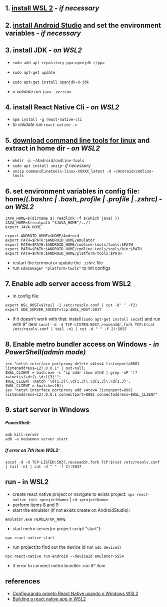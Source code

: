 ## 1. [install WSL 2](https://docs.microsoft.com/pt-br/windows/wsl/install-win10) - *if necessary*


## 2. [install Android Studio](https://developer.android.com/studio) and set the environment variables - *if necessary*


## 3. install JDK - *on WSL2*
- `sudo add-apt-repository ppa:openjdk-r/ppa`
- `sudo apt-get update`
- `sudo apt-get install openjdk-8-jdk`

- *o validate run `java -version`*


## 4. install React Native Cli - *on WSL2*
- `npm install -g react-native-cli`
- *to validate run `react-native -v`*

## 5. [download command line tools for linux](https://developer.android.com/studio) and extract in home dir - *on WSL2*
- `mkdir -p ~/Android/cmdline-tools`
- `sudo apt install unzip`- *if necessary*
- `unzip commandlinetools-linux-XXXXX_latest -d ~/Android/cmdline-tools`

## 6. set environment variables in config file: home/*(.bashrc | .bash_profile | .profile | .zshrc)* - *on WSL2*
```
JAVA_HOME=$(dirname $( readlink -f $(which java) ))
JAVA_HOME=$(realpath "$JAVA_HOME"/../)
export JAVA_HOME

export ANDROID_HOME=$HOME/Android
export PATH=$PATH:$ANDROID_HOME/emulator
export PATH=$PATH:$ANDROID_HOME/cmdline-tools/tools:$PATH
export PATH=$PATH:$ANDROID_HOME/cmdline-tools/tools/bin:$PATH
export PATH=$PATH:$ANDROID_HOME/platform-tools:$PATH
```
- restart the terminal or update the `.zshrc` file
- run `sdkmanager "platform-tools"` to init configs

## 7. Enable adb server access from WSL2
- in config file:
```
export WSL_HOST=$(tail -1 /etc/resolv.conf | cut -d' ' -f2)
export ADB_SERVER_SOCKET=tcp:$WSL_HOST:5037
```
- if it doesn't work with that:
install (`sudo apt-get install socat`)
and run with 9° item `socat -d -d TCP-LISTEN:5037,reuseaddr,fork TCP:$(cat /etc/resolv.conf | tail -n1 | cut -d " " -f 2):5037`

## 8. Enable metro bundler access on Windows - *in PowerShell(admin mode)*
```
iex "netsh interface portproxy delete v4tov4 listenport=8081 listenaddress=127.0.0.1" | out-null;
$WSL_CLIENT = bash.exe -c "ip addr show eth0 | grep -oP '(?<=inet\s)\d+(\.\d+){3}'";
$WSL_CLIENT -match '\d{1,3}\.\d{1,3}\.\d{1,3}\.\d{1,3}';
$WSL_CLIENT = $matches[0];
iex "netsh interface portproxy add v4tov4 listenport=8081 listenaddress=127.0.0.1 connectport=8081 connectaddress=$WSL_CLIENT"
```

## 9. start server in Windows
##### PowerShell:
```
adb kill-server
adb -a nodaemon server start
```
##### if error on 7th item WSL2:
```
socat -d -d TCP-LISTEN:5037,reuseaddr,fork TCP:$(cat /etc/resolv.conf | tail -n1 | cut -d " " -f 2):5037
```


## run - in WSL2
- create react native project or navigate to exists project:
`npx react-native init <projectName>` | `cd <projectName>`
- perform items 8 and 9
- start the emulator (if not exists create on AndroidStudio):
```
emulator.exe @EMULATOR_NAME
```
- start metro server(or project script "start"):
```
npx react-native start
```
- run project(to find out the device id run `adb devices`)
```
npx react-native run-android --deviceId emulator-5554
```
- if error to connect metro bundler: *run 8° item*

## references
- [Configurando projeto React Native usando o Windows WSL2](https://medium.com/@rafaelnogueira/configurando-projeto-react-native-usando-o-windows-wsl2-1ce9efec02c1)
- [Building a react native app in WSL2](https://gist.github.com/bergmannjg/461958db03c6ae41a66d264ae6504ade#enable-access-to-adb-server-from-wsl2)
